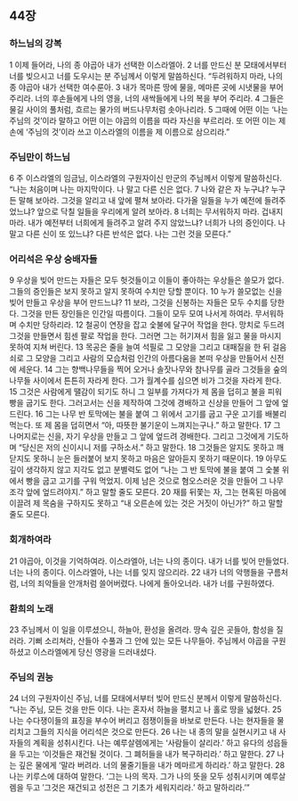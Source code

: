 ## 44장
### 하느님의 강복
1 이제 들어라, 나의 종 야곱아 내가 선택한 이스라엘아.
2 너를 만드신 분 모태에서부터 너를 빚으시고 너를 도우시는 분 주님께서 이렇게 말씀하신다. “두려워하지 마라, 나의 종 야곱아 내가 선택한 여수룬아.
3 내가 목마른 땅에 물을, 메마른 곳에 시냇물을 부어 주리라. 너의 후손들에게 나의 영을, 너의 새싹들에게 나의 복을 부어 주리라.
4 그들은 물길 사이의 풀처럼, 흐르는 물가의 버드나무처럼 솟아나리라.
5 그때에 어떤 이는 ‘나는 주님의 것’이라 말하고 어떤 이는 야곱의 이름을 따라 자신을 부르리라. 또 어떤 이는 제 손에 ‘주님의 것’이라 쓰고 이스라엘의 이름을 제 이름으로 삼으리라.”
### 주님만이 하느님
6 주 이스라엘의 임금님, 이스라엘의 구원자이신 만군의 주님께서 이렇게 말씀하신다. “나는 처음이며 나는 마지막이다. 나 말고 다른 신은 없다.
7 나와 같은 자 누구냐? 누구든 말해 보아라. 그것을 알리고 내 앞에 펼쳐 보아라. 다가올 일들을 누가 예전에 들려주었느냐? 앞으로 닥칠 일들을 우리에게 알려 보아라.
8 너희는 무서워하지 마라. 겁내지 마라. 내가 예전부터 너희에게 들려주고 알려 주지 않았느냐? 너희가 나의 증인이다. 나 말고 다른 신이 또 있느냐? 다른 반석은 없다. 나는 그런 것을 모른다.”
### 어리석은 우상 숭배자들
9 우상을 빚어 만드는 자들은 모두 헛것들이고 이들이 좋아하는 우상들은 쓸모가 없다. 그들의 증인들은 보지 못하고 알지 못하여 수치만 당할 뿐이다.
10 누가 쓸모없는 신을 빚어 만들고 우상을 부어 만드느냐?
11 보라, 그것을 신봉하는 자들은 모두 수치를 당한다. 그것을 만든 장인들은 인간일 따름이다. 그들이 모두 모여 나서게 하여라. 무서워하며 수치만 당하리라.
12 철공이 연장을 잡고 숯불에 달구어 작업을 한다. 망치로 두드려 그것을 만들면서 힘센 팔로 작업을 한다. 그러면 그는 허기져서 힘을 잃고 물을 마시지 못하여 지쳐 버린다.
13 목공은 줄을 늘여 석필로 그 모양을 그리고 대패질을 한 뒤 걸음쇠로 그 모양을 그리고 사람의 모습처럼 인간의 아름다움을 본떠 우상을 만들어서 신전에 세운다.
14 그는 향백나무들을 찍어 오거나 솔잣나무와 참나무를 골라 그것들을 숲의 나무들 사이에서 튼튼히 자라게 한다. 그가 월계수를 심으면 비가 그것을 자라게 한다.
15 그것은 사람에게 땔감이 되기도 하니 그 일부를 가져다가 제 몸을 덥히고 불을 피워 빵을 굽기도 한다. 그러고서는 신을 제작하여 그것에 경배하고 신상을 만들어 그 앞에 엎드린다.
16 그는 나무 반 토막에는 불을 붙여 그 위에서 고기를 굽고 구운 고기를 배불리 먹는다. 또 제 몸을 덥히면서 “아, 따뜻한 불기운이 느껴지는구나.” 하고 말한다.
17 그 나머지로는 신을, 자기 우상을 만들고 그 앞에 엎드려 경배한다. 그리고 그것에게 기도하며 “당신은 저의 신이시니 저를 구하소서.” 하고 말한다.
18 그것들은 알지도 못하고 깨닫지도 못하니 눈은 들러붙어 보지 못하고 마음은 알아듣지 못하기 때문이다.
19 아무도 깊이 생각하지 않고 지각도 없고 분별력도 없어 “나는 그 반 토막에 불을 붙여 그 숯불 위에서 빵을 굽고 고기를 구워 먹었지. 이제 남은 것으로 혐오스러운 것을 만들어 그 나무 조각 앞에 엎드려야지.” 하고 말할 줄도 모른다.
20 재를 뒤쫓는 자, 그는 현혹된 마음에 이끌려 제 목숨을 구하지도 못하고 “내 오른손에 있는 것은 거짓이 아닌가?” 하고 말할 줄도 모른다.
### 회개하여라
21 야곱아, 이것을 기억하여라. 이스라엘아, 너는 나의 종이다. 내가 너를 빚어 만들었다. 너는 나의 종이다. 이스라엘아, 나는 너를 잊지 않으리라.
22 내가 너의 악행들을 구름처럼, 너의 죄악들을 안개처럼 쓸어버렸다. 나에게 돌아오너라. 내가 너를 구원하였다.
### 환희의 노래
23 주님께서 이 일을 이루셨으니, 하늘아, 환성을 올려라. 땅속 깊은 곳들아, 함성을 질러라. 기뻐 소리쳐라, 산들아 수풀과 그 안에 있는 모든 나무들아. 주님께서 야곱을 구원하셨고 이스라엘에게 당신 영광을 드러내셨다.
### 주님의 권능
24 너의 구원자이신 주님, 너를 모태에서부터 빚어 만드신 분께서 이렇게 말씀하신다. “나는 주님, 모든 것을 만든 이다. 나는 혼자서 하늘을 펼치고 나 홀로 땅을 넓혔다.
25 나는 수다쟁이들의 표징을 부수어 버리고 점쟁이들을 바보로 만든다. 나는 현자들을 물리치고 그들의 지식을 어리석은 것으로 만든다.
26 나는 내 종의 말을 실현시키고 내 사자들의 계획을 성취시킨다. 나는 예루살렘에게는 ‘사람들이 살리라.’ 하고 유다의 성읍들을 두고는 ‘이것들은 재건될 것이다. 그 폐허들을 내가 복구하리라.’ 하고 말한다.
27 나는 깊은 물에게 ‘말라 버려라. 너의 물줄기들을 내가 메마르게 하리라.’ 하고 말한다.
28 나는 키루스에 대하여 말한다. ‘그는 나의 목자. 그가 나의 뜻을 모두 성취시키며 예루살렘을 두고 ′그것은 재건되고 성전은 그 기초가 세워지리라.′ 하고 말하리라.’”
